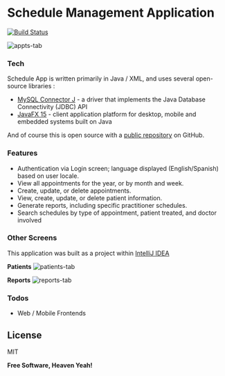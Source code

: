 # Schedule Management Application 

[![Build Status](https://travis-ci.org/joemccann/dillinger.svg?branch=master)](https://github.com/rudolphh/ScheduleApp) 

![appts-tab](https://user-images.githubusercontent.com/949014/100031917-a7096380-2dab-11eb-8301-88ceb957898b.jpg)

### Tech
Schedule App is written primarily in Java / XML, and uses several open-source libraries : 
* [MySQL Connector J] - a driver that implements the Java Database Connectivity (JDBC) API
* [JavaFX 15] - client application platform for desktop, mobile and embedded systems built on Java

And of course this is open source with a [public repository][ScheduleApp] on GitHub. 

### Features
* Authentication via Login screen; language displayed (English/Spanish) based on user locale.  
* View all appointments for the year, or by month and week.
* Create, update, or delete appointments.
* View, create, update, or delete patient information.
* Generate reports, including specific practitioner schedules.
* Search schedules by type of appointment, patient treated, and doctor involved

### Other Screens

This application was built as a project within [IntelliJ IDEA] 

**Patients**
![patients-tab](https://user-images.githubusercontent.com/949014/100031923-ab358100-2dab-11eb-8ef7-0a49d71f3668.jpg)

**Reports**
![reports-tab](https://user-images.githubusercontent.com/949014/100031931-ad97db00-2dab-11eb-888b-d775aa878f7f.jpg)


### Todos

 - Web / Mobile Frontends

License
----

MIT


**Free Software, Heaven Yeah!**

[//]: # (These are reference links used in the body of this note and get stripped out when the markdown processor does its job. There is no need to format nicely because it shouldn't be seen. Thanks SO - http://stackoverflow.com/questions/4823468/store-comments-in-markdown-syntax)


   [ScheduleApp]: <https://github.com/rudolphh/schedule-app>
   [git-repo-url]: <https://github.com/rudolphh/schedule-app.git>
   [MySQL Connector J]: <https://github.com/mysql/mysql-connector-j>
   [JavaFX 15]: <https://openjfx.io/>
   [IntelliJ IDEA]: <https://www.jetbrains.com/help/idea/import-project-or-module-wizard.html>

